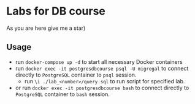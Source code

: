 # Labs for DB course

As you are here give me a star)

## Usage
* run `docker-compose up -d` to start all necessary Docker containers
* run `docker exec -it postgresdbcourse psql -U migregal` to connect directly to `PostgreSQL` container to `psql` session.
    * run `\i ./lab_<number>/query.sql` to run script for specified lab.
* or run `docker exec -it postgresdbcourse bash` to connect directly to `PostgreSQL` container to `bash` session.
